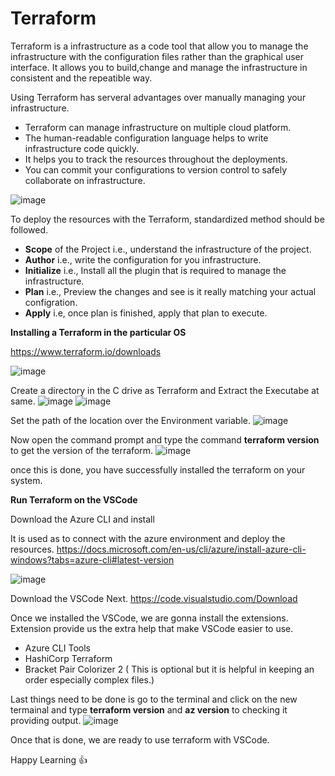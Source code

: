# Terraform

Terraform is a infrastructure as a code tool that allow you to manage the infrastructure with the configuration files rather than the graphical user interface.
It allows you to build,change and manage the infrastructure in consistent and the repeatible way.

Using Terraform has serveral advantages over manually managing your infrastructure.

* Terraform can manage infrastructure on multiple cloud platform.
* The human-readable configuration language helps to write infrastructure code quickly.
* It helps you to track the resources throughout the deployments.
* You can commit your configurations to version control to safely collaborate on infrastructure.

![image](https://user-images.githubusercontent.com/30388181/155275324-0f764cd9-1f07-4177-975d-ce052343a9b4.png)

To deploy the resources with the Terraform, standardized method should be followed.

* **Scope** of the Project i.e., understand the infrastructure of the project.
* **Author** i.e., write the configuration for you infrastructure.
* **Initialize** i.e., Install all the plugin that is required to manage the infrastructure.
* **Plan** i.e., Preview the changes and see is it really matching your actual configration.
* **Apply** i.e, once plan is finished, apply that plan to execute.

**Installing a Terraform in the particular OS**

https://www.terraform.io/downloads

![image](https://user-images.githubusercontent.com/30388181/155278111-4e568e61-31f9-403c-bf25-6d3624845be6.png)


Create a directory in the C drive as Terraform and Extract the Executabe at same.
![image](https://user-images.githubusercontent.com/30388181/155275001-f6df2ce0-956b-45b0-b85b-a188b156ee0b.png)
![image](https://user-images.githubusercontent.com/30388181/155275052-4ebee97e-9630-4328-a1b0-f9254d2aad59.png)

Set the path of the location over the Environment variable.
![image](https://user-images.githubusercontent.com/30388181/155290754-18d19680-6bb6-4912-91c1-be93926b1711.png)


Now open the command prompt and type the command **terraform version** to get the version of the terraform.
![image](https://user-images.githubusercontent.com/30388181/155290305-42ec1c86-e8f9-481f-8a63-3d3b1dd9d7ca.png)


once this is done, you have successfully installed the terraform on your system.

**Run Terraform on the VSCode**

Download the Azure CLI and install

It is used as to connect with the azure environment and deploy the resources.
https://docs.microsoft.com/en-us/cli/azure/install-azure-cli-windows?tabs=azure-cli#latest-version

![image](https://user-images.githubusercontent.com/30388181/155293731-dc991b02-4ba5-4c47-9ab2-58fdd2bf715c.png)

Download the VSCode Next.
https://code.visualstudio.com/Download

Once we installed the VSCode, we are gonna install the extensions. Extension provide us the extra help that make VSCode easier to use.
* Azure CLI Tools
* HashiCorp Terraform
* Bracket Pair Colorizer 2 ( This is optional but it is helpful in keeping an order especially complex files.)

Last things need to be done is go to the terminal and click on the new termainal and type **terraform version** and **az version** to checking it providing output.
![image](https://user-images.githubusercontent.com/30388181/155295561-d3d3033c-ab52-473a-ba1c-dda1d257b95b.png)

Once that is done, we are ready to use terraform with VSCode. 

Happy Learning 👍








